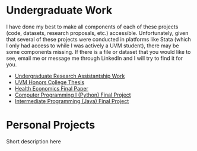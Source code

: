 # Undergraduate Work

I have done my best to make all components of each of these projects (code, datasets, research proposals, etc.)
accessible. Unfortunately, given that several of these projects were conducted in platforms like Stata (which I only 
had access to while I was actively a UVM student), there may be some components missing. If there is a file or dataset 
that you would like to see, email me or message me through LinkedIn and I will try to find it for you.

- [Undergraduate Research Assistantship Work](ura-work/ura-work-all.html)
- [UVM Honors College Thesis](hcol-thesis/hcol-thesis-all.html)
- [Health Economics Final Paper](econ-4850/health-econ-final-paper.html)
- [Computer Programming I (Python) Final Project](cs-021/cs-021-all.html)
- [Intermediate Programming (Java) Final Project](cs-110/cs-110-all.html)

# Personal Projects

Short description here

